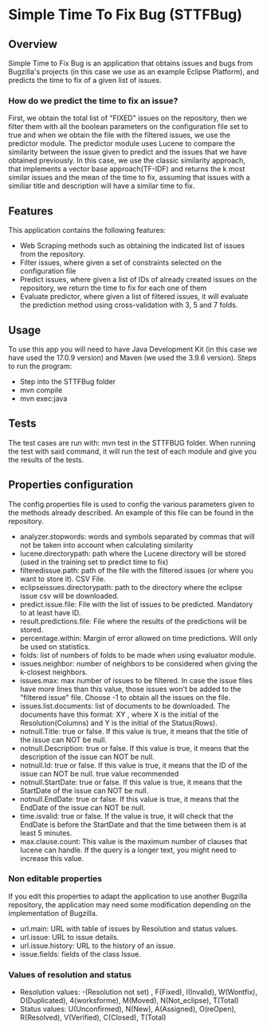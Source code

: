 # Simple Time To Fix Bug (STTFBug)

## Overview 

  Simple Time to Fix Bug is an application that obtains issues and bugs from Bugzilla's projects (in this case we use as an example Eclipse Platform), and predicts the time to fix of a given list of issues.

  ### How do we predict the time to fix an issue?

  First, we obtain the total list of "FIXED" issues on the repository, then we filter them with all the boolean parameters on the configuration file set to true and when we obtain the file with the filtered issues, we use the predictor module.
  The predictor module uses Lucene to compare the similarity between the issue given to predict and the issues that we have obtained previously. In this case, we use the classic similarity approach, that implements a vector base approach(TF-IDF) and returns the k most similar issues and the mean of the time to fix, assuming that issues with a similiar title and description will have a similar time to fix.

## Features 
 
  This application contains the following features: 
  * Web Scraping methods such as obtaining the indicated list of issues from the repository.
  * Filter issues, where given a set of constraints selected on the configuration file
  * Predict issues, where given a list of IDs of already created issues on the repository, we return the time to fix for each one of them
  * Evaluate predictor, where given a list of filtered issues, it will evaluate the prediction method using cross-validation with 3, 5 and 7 folds.

## Usage 

  To use this app you will need to have Java Development Kit (in this case we have used the 17.0.9 version) and Maven (we used the 3.9.6 version). 
  Steps to run the program:
  * Step into the STTFBug folder 
  * mvn compile
  * mvn exec:java

## Tests

The test cases are run with: mvn test in the STTFBUG folder.
When running the test with said command, it will run the test of each module and give you the results of the tests.

## Properties configuration

The config.properties file is used to config the various parameters given to the methods already described. An example of this file can be found in the repository.

- analyzer.stopwords: words and symbols separated by commas that will not be taken into account when calculating similarity
- lucene.directorypath: path where the Lucene directory will be stored (used in the training set to predict time to fix)
- filteredissue.path: path of the file with the filtered issues (or where you want to store it). CSV File.
- eclipseissues.directorypath: path to the directory where the eclipse issue csv will be downloaded.
- predict.issue.file: File with the list of issues to be predicted. Mandatory to at least have ID.
- result.predictions.file: File where the results of the predictions will be stored.
- percentage.within: Margin of error allowed on time predictions. Will only be used on statistics. 
- folds: list of numbers of folds to be made when using evaluator module.
- issues.neighbor: number of neighbors to be considered when giving the k-closest neighbors.
- issues.max: max number of issues to be filtered. In case the issue files have more lines than this value, those issues won't be added to the "filtered issue" file. Choose -1 to obtain all the issues on the file.
- issues.list.documents: list of documents to be downloaded. The documents have this format: XY , where X is the initial of the Resolution(Columns) and Y is the initial of the Status(Rows).
- notnull.Title: true or false. If this value is true, it means that the title of the issue can NOT be null.
- notnull.Description: true or false. If this value is true, it means that the description of the issue can NOT be null.
- notnull.Id: true or false. If this value is true, it means that the ID of the issue can NOT be null. true value recommended
- notnull.StartDate: true or false. If this value is true, it means that the StartDate of the issue can NOT be null.
- notnull.EndDate: true or false. If this value is true, it means that the EndDate of the issue can NOT be null. 
- time.isvalid: true or false. If the value is true, it will check that the EndDate is before the StartDate and that the time between them is at least 5 minutes.
- max.clause.count: This value is the maximum number of clauses that lucene can handle. If the query is a longer text, you might need to increase this value.

### Non editable properties

If you edit this properties to adapt the application to use another Bugzilla repository, the application may need some modification depending on the implementation of Bugzilla.
 
- url.main: URL with table of issues by Resolution and status values.
- url.issue: URL to issue details.
- url.issue.history: URL to the history of an issue.
- issue.fields: fields of the class Issue.

### Values of resolution and status

- Resolution values: -(Resolution not set) , F(Fixed), I(Invalid), W(Wontfix), D(Duplicated), 4(worksforme), M(Moved), N(Not_eclipse), T(Total)
- Status values: U(Unconfirmed), N(New), A(Assigned), O(reOpen), R(Resolved), V(Verified), C(Closed), T(Total)
